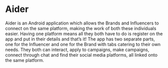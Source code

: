# Aider

Aider is an Android application which allows the Brands and Influencers to connect on the 
same platform, making the work of both these individuals easier. Having one platform means 
all they both have to do is register on the app and put in their details and that’s it! The app has 
two separate parts, one for the Influencer and one for the Brand with tabs catering to their 
own needs. They both can interact, apply to campaigns, make campaigns, connect through 
chat and find their social media platforms, all linked onto the same platform.
